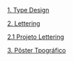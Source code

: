 [1. Type Design](../trabalhos/typedesign.md)

[2. Lettering](../trabalhos/lettering.md)

[2.1 Projeto Lettering](../trabalhos/projeto-lettering.md)

[3. Pôster Tpográfico](../trabalhos/poster.md)